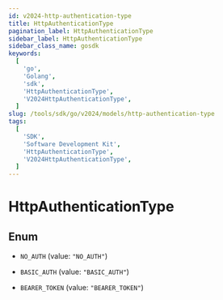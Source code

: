 ```yaml
---
id: v2024-http-authentication-type
title: HttpAuthenticationType
pagination_label: HttpAuthenticationType
sidebar_label: HttpAuthenticationType
sidebar_class_name: gosdk
keywords:
  [
    'go',
    'Golang',
    'sdk',
    'HttpAuthenticationType',
    'V2024HttpAuthenticationType',
  ]
slug: /tools/sdk/go/v2024/models/http-authentication-type
tags:
  [
    'SDK',
    'Software Development Kit',
    'HttpAuthenticationType',
    'V2024HttpAuthenticationType',
  ]
---
```


# HttpAuthenticationType

## Enum

- `NO_AUTH` (value: `"NO_AUTH"`)

- `BASIC_AUTH` (value: `"BASIC_AUTH"`)

- `BEARER_TOKEN` (value: `"BEARER_TOKEN"`)
